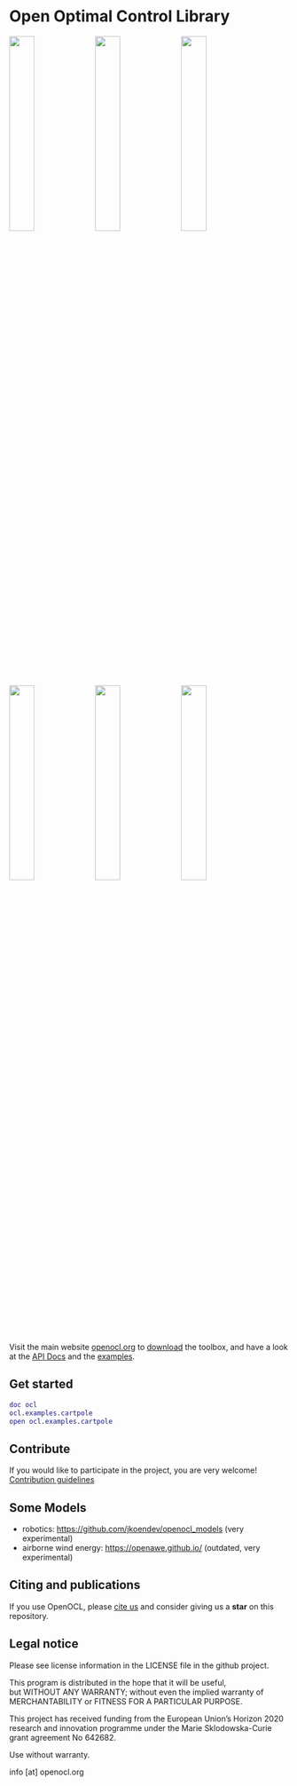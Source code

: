 # Open Optimal Control Library
<img src="https://openocl.org/imgs/cartpole.gif" width="30%"> <img src="https://openocl.org/imgs/car.png" width="30%"> <img src="https://openocl.org/imgs/circ.png" width="30%">  
<img src="https://openocl.org/assets/img/p560_two_waypoint.gif" width="30%"> <img src="https://openocl.org/assets/img/dpc_swingup_2s.gif" width="30%"> <img src="https://openocl.org/imgs/lemn.png" width="30%">    

Visit the main website [openocl.org](https://openocl.org) to [download](https://openocl.org/get-started/) the toolbox, and have a look at the [API Docs](https://openocl.org/api-docs/) and the [examples](https://github.com/OpenOCL/OpenOCL/tree/master/%2Bocl/%2Bexamples).

## Get started

```m
doc ocl
ocl.examples.cartpole
open ocl.examples.cartpole
```

## Contribute

If you would like to participate in the project, you are very welcome! [Contribution guidelines](https://openocl.org/contribute/)

## Some Models

* robotics: https://github.com/jkoendev/openocl_models (very experimental)
* airborne wind energy: https://openawe.github.io/ (outdated, very experimental)

## Citing and publications

If you use OpenOCL, please [cite us](https://openocl.org/publications/) and consider giving us a **star** on this repository.

## Legal notice

Please see license information in the LICENSE file in the github project. 

This program is distributed in the hope that it will be useful,   
but WITHOUT ANY WARRANTY; without even the implied warranty of   
MERCHANTABILITY or FITNESS FOR A PARTICULAR PURPOSE.

This project has received funding from the European Union’s Horizon 2020 research and innovation programme under the Marie Sklodowska-Curie grant agreement No 642682.

Use without warranty.  

info [at] openocl.org


